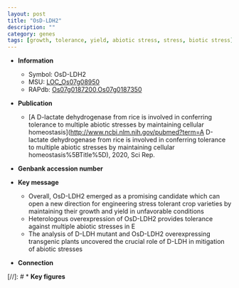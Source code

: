 ```yaml
---
layout: post
title: "OsD-LDH2"
description: ""
category: genes
tags: [growth, tolerance, yield, abiotic stress, stress, biotic stress]
---
```


* **Information**  
    + Symbol: OsD-LDH2  
    + MSU: [LOC_Os07g08950](http://rice.plantbiology.msu.edu/cgi-bin/ORF_infopage.cgi?orf=LOC_Os07g08950)  
    + RAPdb: [Os07g0187200](http://rapdb.dna.affrc.go.jp/viewer/gbrowse_details/irgsp1?name=Os07g0187200),[Os07g0187350](http://rapdb.dna.affrc.go.jp/viewer/gbrowse_details/irgsp1?name=Os07g0187350)  

* **Publication**  
    + [A D-lactate dehydrogenase from rice is involved in conferring tolerance to multiple abiotic stresses by maintaining cellular homeostasis](http://www.ncbi.nlm.nih.gov/pubmed?term=A D-lactate dehydrogenase from rice is involved in conferring tolerance to multiple abiotic stresses by maintaining cellular homeostasis%5BTitle%5D), 2020, Sci Rep.

* **Genbank accession number**  

* **Key message**  
    + Overall, OsD-LDH2 emerged as a promising candidate which can open a new direction for engineering stress tolerant crop varieties by maintaining their growth and yield in unfavorable conditions
    + Heterologous overexpression of OsD-LDH2 provides tolerance against multiple abiotic stresses in E
    + The analysis of D-LDH mutant and OsD-LDH2 overexpressing transgenic plants uncovered the crucial role of D-LDH in mitigation of abiotic stresses

* **Connection**  

[//]: # * **Key figures**  


